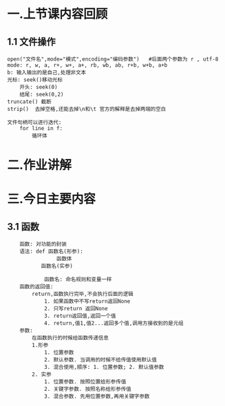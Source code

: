 # 一.上节课内容回顾
## 1.1 文件操作
    open("文件名",mode="模式",encoding="编码参数")   #后面两个参数为 r , utf-8
    mode: r, w, a, r+, w+, a+, rb, wb, ab, r+b, w+b, a+b
    b: 输入输出的是自己,处理非文本
    光标: seek()移动光标
        开头: seek(0)
        结尾: seek(0,2)
    truncate() 截断
    strip()  去掉空格,还能去掉\n和\t 官方的解释是去掉两端的空白
    
    文件句柄可以进行迭代:
        for line in f:
            循环体
# 二.作业讲解
# 三.今日主要内容
## 3.1 函数
        函数: 对功能的封装
        语法: def 函数名(形参):
                    函数体
               函数名(实参)
               
                函数名: 命名规则和变量一样
        函数的返回值:
            return,函数执行完毕,不会执行后面的逻辑
                1. 如果函数中不写return返回None
                2. 只写return 返回None
                3. return返回值,返回一个值
                4. return,值1,值2...返回多个值,调用方接收到的是元组
        参数:
            在函数执行的时候给函数传递信息
            1.形参
                1. 位置参数
                2. 默认参数. 当调用的时候不给传值使用默认值
                3. 混合使用,顺序: 1. 位置参数; 2. 默认值参数
            2. 实参
                1. 位置参数. 按照位置给形参传值
                2. 关键字参数. 按照名称给形参传值
                3. 混合参数. 先用位置参数,再用关键字参数
              